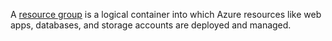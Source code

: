 A [resource group](../articles/azure-resource-manager/resource-group-overview.md#terminology) is a logical container into which Azure resources like web apps, databases, and storage accounts are deployed and managed.
